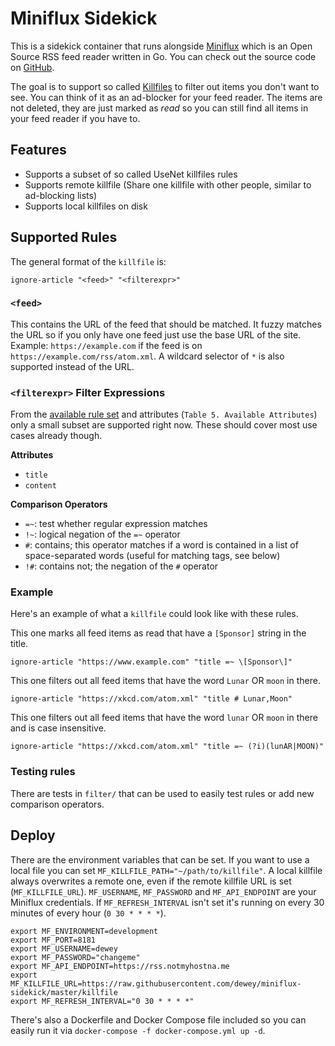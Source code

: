 # Miniflux Sidekick

This is a sidekick container that runs alongside [Miniflux](https://miniflux.app) which is an Open Source RSS feed reader written in Go. You can check out the source code on [GitHub](https://github.com/miniflux/miniflux).

The goal is to support so called [Killfiles](https://en.wikipedia.org/wiki/Kill_file) to filter out items you don't want to see. You can think of it as an ad-blocker for your feed reader. The items are not deleted, they are just marked as *read* so you can still find all items in your feed reader if you have to.

## Features

- Supports a subset of so called UseNet killfiles rules
- Supports remote killfile (Share one killfile with other people, similar to ad-blocking lists)
- Supports local killfiles on disk

## Supported Rules

The general format of the `killfile` is:

```
ignore-article "<feed>" "<filterexpr>"
```

### `<feed>`

This contains the URL of the feed that should be matched. It fuzzy matches the URL so if you only have one feed just use the base URL of the site. Example: `https://example.com` if the feed is on `https://example.com/rss/atom.xml`. A wildcard selector of `*` is also supported instead of the URL.

### `<filterexpr>` Filter Expressions

From the [available rule set](https://newsboat.org/releases/2.15/docs/newsboat.html#_filter_language) and attributes (`Table 5. Available Attributes`) only a small subset are supported right now. These should cover most use cases already though.

**Attributes**

- `title`
- `content`

**Comparison Operators**

- `=~`: test whether regular expression matches
- `!~`: logical negation of the `=~` operator
- `#`: contains; this operator matches if a word is contained in a list of space-separated words (useful for matching tags, see below)
- `!#`: contains not; the negation of the `#` operator



### Example

Here's an example of what a `killfile` could look like with these rules. 

This one marks all feed items as read that have a `[Sponsor]` string in the title.
```
ignore-article "https://www.example.com" "title =~ \[Sponsor\]"
```

This one filters out all feed items that have the word `Lunar` OR `moon` in there.
```
ignore-article "https://xkcd.com/atom.xml" "title # Lunar,Moon"
```

This one filters out all feed items that have the word `lunar` OR `moon` in there and is case insensitive.
```
ignore-article "https://xkcd.com/atom.xml" "title =~ (?i)(lunAR|MOON)"
```

### Testing rules

There are tests in `filter/` that can be used to easily test rules or add new comparison operators.

## Deploy

There are the environment variables that can be set. If you want to use a local file you can set `MF_KILLFILE_PATH="~/path/to/killfile"`. A local killfile always overwrites a remote one, even if the remote killfile URL is set (`MF_KILLFILE_URL`). `MF_USERNAME`, `MF_PASSWORD` and `MF_API_ENDPOINT` are your Miniflux credentials. If `MF_REFRESH_INTERVAL` isn't set it's running on every 30 minutes of every hour (`0 30 * * * *`).

```
export MF_ENVIRONMENT=development
export MF_PORT=8181
export MF_USERNAME=dewey
export MF_PASSWORD="changeme"
export MF_API_ENDPOINT=https://rss.notmyhostna.me
export MF_KILLFILE_URL=https://raw.githubusercontent.com/dewey/miniflux-sidekick/master/killfile
export MF_REFRESH_INTERVAL="0 30 * * * *"
```

There's also a Dockerfile and Docker Compose file included so you can easily run it via `docker-compose -f docker-compose.yml up -d`.
